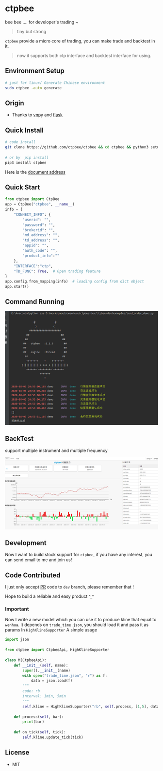 # ctpbee 
bee bee .... for developer's trading ~  

>  tiny but strong

`ctpbee` provide a micro core of trading, you can make trade and backtest in it.

> now it supports both ctp interface and backtest interface for using.


## Environment Setup 
```bash
# just for linux/ Generate Chinese environment
sudo ctpbee -auto generate
```
## Origin 

- Thanks to [vnpy](https://github.com/vnpy/vnpy) and [flask](https://github.com/pallets/flask)  

## Quick Install  
```bash
# code install 
git clone https://github.com/ctpbee/ctpbee && cd ctpbee && python3 setup.py install  

# or by  pip install
pip3 install ctpbee
```

Here is the [document address](http://docs.ctpbee.com)  

## Quick Start 
```python
from ctpbee import CtpBee
app = CtpBee("ctpbee", __name__) 
info = {
    "CONNECT_INFO": {
        "userid": "",
        "password": "",
        "brokerid": "",
        "md_address": "",
        "td_address": "",
        "appid": "",
        "auth_code": "",
        "product_info":""
    },
    "INTERFACE":"ctp",
    "TD_FUNC": True,  # Open trading feature
}
app.config.from_mapping(info)  # loading config from dict object
app.start() 
```

## Command Running 

![avatar](source/运行.png)

## BackTest 
support multiple instrument and multiple frequency

![avatar](source/回测.png)


##  Development 
Now I want to build stock support for `ctpbee`, if you have any interest, 
you can send email to me and join us! 

## Code Contributed
I just only accept [PR](https://github.com/ctpbee/ctpbee/compare) code to `dev` branch, please remember that ! 

Hope to build a reliable and easy product ^_^



### Important 
Now I write a new model which you can use it to produce kline that equal to `wenhua`. 
It depends on `trade_time.json`, you should load it and pass it as params In `HighKlineSupporter`
A simple usage 
```python
import json

from ctpbee import CtpbeeApi, HighKlineSupporter

class M(CtpbeeApi):
    def __init__(self, name):
        super().__init__(name)
        with open("trade_time.json", "r") as f:
            data = json.load(f) 
        """
        code: rb
        interval: 1min, 5min    
        """
        self.kline = HighKlineSupporter("rb", self.process, [1,5], data)

    def process(self, bar):
        print(bar)    

    def on_tick(self, tick):
        self.kline.update_tick(tick)
```

## License

- MIT

